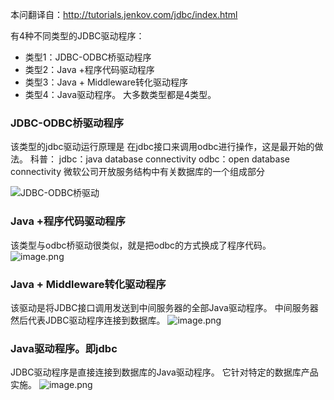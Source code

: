 本问翻译自：http://tutorials.jenkov.com/jdbc/index.html

有4种不同类型的JDBC驱动程序：
* 类型1：JDBC-ODBC桥驱动程序
* 类型2：Java +程序代码驱动程序
* 类型3：Java + Middleware转化驱动程序
* 类型4：Java驱动程序。
大多数类型都是4类型。

###   JDBC-ODBC桥驱动程序
该类型的jdbc驱动运行原理是 在jdbc接口来调用odbc进行操作，这是最开始的做法。
科普：
jdbc：java database connectivity
odbc：open database connectivity 微软公司开放服务结构中有关数据库的一个组成部分

![JDBC-ODBC桥驱动](http://upload-images.jianshu.io/upload_images/5786888-477c43f0be81a7be.png?imageMogr2/auto-orient/strip%7CimageView2/2/w/1240)

###   Java +程序代码驱动程序
该类型与odbc桥驱动很类似，就是把odbc的方式换成了程序代码。
![image.png](http://upload-images.jianshu.io/upload_images/5786888-8dbc4fba2d44ebbd.png?imageMogr2/auto-orient/strip%7CimageView2/2/w/1240)

###   Java + Middleware转化驱动程序
该驱动是将JDBC接口调用发送到中间服务器的全部Java驱动程序。 中间服务器然后代表JDBC驱动程序连接到数据库。
![image.png](http://upload-images.jianshu.io/upload_images/5786888-4d9bd1861ec98760.png?imageMogr2/auto-orient/strip%7CimageView2/2/w/1240)

###   Java驱动程序。即jdbc
JDBC驱动程序是直接连接到数据库的Java驱动程序。 它针对特定的数据库产品实施。
![image.png](http://upload-images.jianshu.io/upload_images/5786888-f75e4fb26c497061.png?imageMogr2/auto-orient/strip%7CimageView2/2/w/1240)
